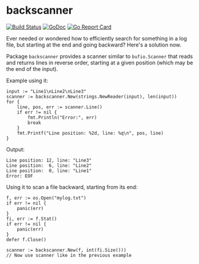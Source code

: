 # backscanner

[![Build Status](https://travis-ci.org/icza/backscanner.svg?branch=master)](https://travis-ci.org/icza/backscanner)
[![GoDoc](https://godoc.org/github.com/icza/backscanner?status.svg)](https://godoc.org/github.com/icza/backscanner)
[![Go Report Card](https://goreportcard.com/badge/github.com/icza/backscanner)](https://goreportcard.com/report/github.com/icza/backscanner)

Ever needed or wondered how to efficiently search for something in a log file,
but starting at the end and going backward? Here's a solution now.

Package `backscanner` provides a scanner similar to `bufio.Scanner` that reads
and returns lines in reverse order, starting at a given position (which may be
the end of the input).

Example using it:

	input := "Line1\nLine2\nLine3"
	scanner := backscanner.New(strings.NewReader(input), len(input))
	for {
		line, pos, err := scanner.Line()
		if err != nil {
			fmt.Println("Error:", err)
			break
		}
		fmt.Printf("Line position: %2d, line: %q\n", pos, line)
	}

Output:

	Line position: 12, line: "Line3"
	Line position:  6, line: "Line2"
	Line position:  0, line: "Line1"
	Error: EOF

Using it to scan a file backward, starting from its end:

	f, err := os.Open("mylog.txt")
	if err != nil {
		panic(err)
	}
	fi, err := f.Stat()
	if err != nil {
		panic(err)
	}
	defer f.Close()

	scanner := backscanner.New(f, int(fi.Size()))
	// Now use scanner like in the previous example
